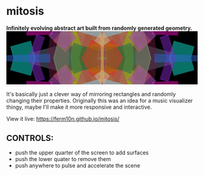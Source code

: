 # mitosis
**Infinitely evolving abstract art built from randomly generated geometry.**
<img src="https://raw.githubusercontent.com/ferm10n/mitosis/master/snap.png" alt="alt text">

It's basically just a clever way of mirroring rectangles and randomly changing their properties.
Originally this was an idea for a music visualizer thingy, maybe I'll make it more responsive and interactive.

View it live: https://ferm10n.github.io/mitosis/ 

## CONTROLS:
- push the upper quarter of the screen to add surfaces
- push the lower quater to remove them
- push anywhere to pulse and accelerate the scene

